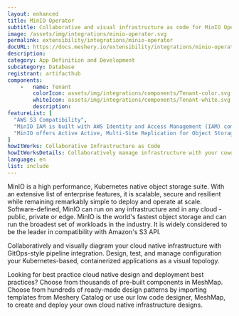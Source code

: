 ```yaml
---
layout: enhanced
title: MinIO Operator
subtitle: Collaborative and visual infrastructure as code for MinIO Operator
image: /assets/img/integrations/minio-operator.svg
permalink: extensibility/integrations/minio-operator
docURL: https://docs.meshery.io/extensibility/integrations/minio-operator
description: 
category: App Definition and Development
subcategory: Database
registrant: artifacthub
components: 
	-	name: Tenant
		colorIcon: assets/img/integrations/components/Tenant-color.svg
		whiteIcon: assets/img/integrations/components/Tenant-white.svg
		description: 
featureList: [
  "AWS S3 Compatibility",
  "MinIO IAM is built with AWS Identity and Access Management (IAM) compatibility at its core and presents that framework to applications and users no matter the environment.",
  "MinIO offers Active Active, Multi-Site Replication for Object Storage is a key requirement for mission-critical production environments."
]
howItWorks: Collaborative Infrastructure as Code
howItWorksDetails: Collaboratively manage infrastructure with your coworkers synchronously sharing the same designs.
language: en
list: include
---
```

<p>
MinIO is a high performance, Kubernetes native object storage suite. With an extensive list of enterprise features, it is scalable, secure and resilient while remaining remarkably simple to deploy and operate at scale. Software-defined, MinIO can run on any infrastructure and in any cloud - public, private or edge. MinIO is the world's fastest object storage and can run the broadest set of workloads in the industry. It is widely considered to be the leader in compatibility with Amazon's S3 API.
</p>
<p>
    Collaboratively and visually diagram your cloud native infrastructure with GitOps-style pipeline integration. Design, test, and manage configuration your Kubernetes-based, containerized applications as a visual topology.
</p>
<p>
    Looking for best practice cloud native design and deployment best practices? Choose from thousands of pre-built components in MeshMap. Choose from hundreds of ready-made design patterns by importing templates from Meshery Catalog or use our low code designer, MeshMap, to create and deploy your own cloud native infrastructure designs.
</p>
